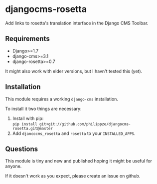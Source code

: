 # djangocms-rosetta

Add links to rosetta's translation interface in the Django CMS Toolbar.


## Requirements

- Django>=1.7
- django-cms>=3.1
- django-rosetta>=0.7

It might also work with elder versions, but I havn't tested this (yet).


## Installation

This module requires a working `django-cms` installation.

To install it two things are necessary:

1. Install with pip:  
   `pip install git+git://github.com/philippze/djangocms-rosetta.git@master`
2. Add `djancocms_rosetta` and `rosetta` to your `INSTALLED_APPS`.


## Questions

This module is tiny and new and published hoping it might be useful for anyone.

If it doesn't work as you expect, please create an issue on github.
